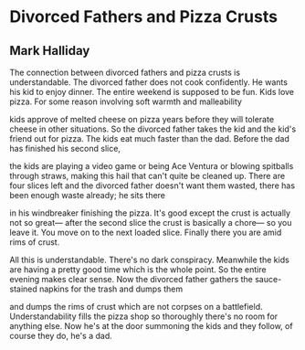# Divorced Fathers and Pizza Crusts
## Mark Halliday
The connection between divorced fathers and pizza crusts
is understandable. The divorced father does not cook
confidently. He wants his kid to enjoy dinner.
The entire weekend is supposed to be fun. Kids love
pizza. For some reason involving soft warmth and malleability

kids approve of melted cheese on pizza
years before they will tolerate cheese in other situations.
So the divorced father takes the kid and the kid's friend
out for pizza. The kids eat much faster than the dad.
Before the dad has finished his second slice,

the kids are playing a video game or being Ace Ventura
or blowing spitballs through straws, making this hail
that can't quite be cleaned up. There are four slices left
and the divorced father doesn't want them wasted,
there has been enough waste already; he sits there

in his windbreaker finishing the pizza. It's good
except the crust is actually not so great—
after the second slice the crust is basically a chore—
so you leave it. You move on to the next loaded slice.
Finally there you are amid rims of crust.

All this is understandable. There's no dark conspiracy.
Meanwhile the kids are having a pretty good time
which is the whole point. So the entire evening makes
clear sense. Now the divorced father gathers
the sauce-stained napkins for the trash and dumps them

and dumps the rims of crust which are not
corpses on a battlefield. Understandability
fills the pizza shop so thoroughly there's no room
for anything else. Now he's at the door summoning the kids
and they follow, of course they do, he's a dad.